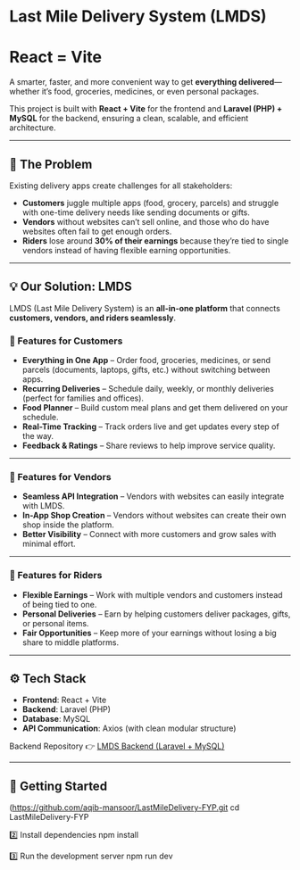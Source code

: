 
# Last Mile Delivery System (LMDS)   

# React = Vite

A smarter, faster, and more convenient way to get **everything delivered**—whether it’s food, groceries, medicines, or even personal packages.  

This project is built with **React + Vite** for the frontend and **Laravel (PHP) + MySQL** for the backend, ensuring a clean, scalable, and efficient architecture.  

---

## 🚨 The Problem  

Existing delivery apps create challenges for all stakeholders:  

- **Customers** juggle multiple apps (food, grocery, parcels) and struggle with one-time delivery needs like sending documents or gifts.  
- **Vendors** without websites can’t sell online, and those who do have websites often fail to get enough orders.  
- **Riders** lose around **30% of their earnings** because they’re tied to single vendors instead of having flexible earning opportunities.  

---

## 💡 Our Solution: LMDS  

LMDS (Last Mile Delivery System) is an **all-in-one platform** that connects **customers, vendors, and riders seamlessly**.  

### 🔹 Features for Customers  
- **Everything in One App** – Order food, groceries, medicines, or send parcels (documents, laptops, gifts, etc.) without switching between apps.  
- **Recurring Deliveries** – Schedule daily, weekly, or monthly deliveries (perfect for families and offices).  
- **Food Planner** – Build custom meal plans and get them delivered on your schedule.  
- **Real-Time Tracking** – Track orders live and get updates every step of the way.  
- **Feedback & Ratings** – Share reviews to help improve service quality.  

---

### 🔹 Features for Vendors  
- **Seamless API Integration** – Vendors with websites can easily integrate with LMDS.  
- **In-App Shop Creation** – Vendors without websites can create their own shop inside the platform.  
- **Better Visibility** – Connect with more customers and grow sales with minimal effort.  

---

### 🔹 Features for Riders  
- **Flexible Earnings** – Work with multiple vendors and customers instead of being tied to one.  
- **Personal Deliveries** – Earn by helping customers deliver packages, gifts, or personal items.  
- **Fair Opportunities** – Keep more of your earnings without losing a big share to middle platforms.  

---

## ⚙️ Tech Stack  

- **Frontend**: React + Vite  
- **Backend**: Laravel (PHP)  
- **Database**: MySQL  
- **API Communication**: Axios (with clean modular structure)  

Backend Repository 👉 [LMDS Backend (Laravel + MySQL)](https://github.com/your-backend-repo-link)  

---

## 🚀 Getting Started  

(https://github.com/aqib-mansoor/LastMileDelivery-FYP.git
cd LastMileDelivery-FYP

2️⃣ Install dependencies
npm install

3️⃣ Run the development server
npm run dev



